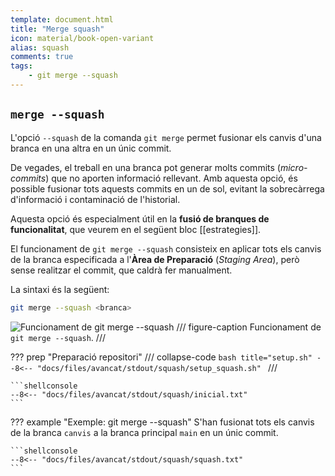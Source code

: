 ```yaml
---
template: document.html
title: "Merge squash"
icon: material/book-open-variant
alias: squash
comments: true
tags:
    - git merge --squash
---
```


## `merge --squash`
L'opció `--squash` de la comanda `git merge` permet fusionar els canvis d'una branca en una altra
en un únic commit.

De vegades, el treball en una branca pot generar molts commits (_micro-commits_) que no aporten informació rellevant.
Amb aquesta opció, és possible fusionar tots aquests commits en un de sol, evitant la sobrecàrrega d'informació
i contaminació de l'historial.

Aquesta opció és especialment útil en la __fusió de branques de funcionalitat__,
que veurem en el següent bloc [[estrategies]].

El funcionament de `git merge --squash` consisteix en aplicar tots els canvis de la branca especificada
a l'__Àrea de Preparació__ (_Staging Area_), però sense realitzar el commit, que caldrà fer manualment.

La sintaxi és la següent:
```bash
git merge --squash <branca>
```

![Funcionament de git merge --squash](img/squash/squash.png)
/// figure-caption
Funcionament de `git merge --squash`.
///

??? prep "Preparació repositori"
    /// collapse-code
    ```bash title="setup.sh"
    --8<-- "docs/files/avancat/stdout/squash/setup_squash.sh"
    ```
    ///

    ```shellconsole
    --8<-- "docs/files/avancat/stdout/squash/inicial.txt"
    ```

??? example "Exemple: git merge --squash"
    S'han fusionat tots els canvis de la branca `canvis`
    a la branca principal `main` en un únic commit.

    ```shellconsole
    --8<-- "docs/files/avancat/stdout/squash/squash.txt"
    ```

